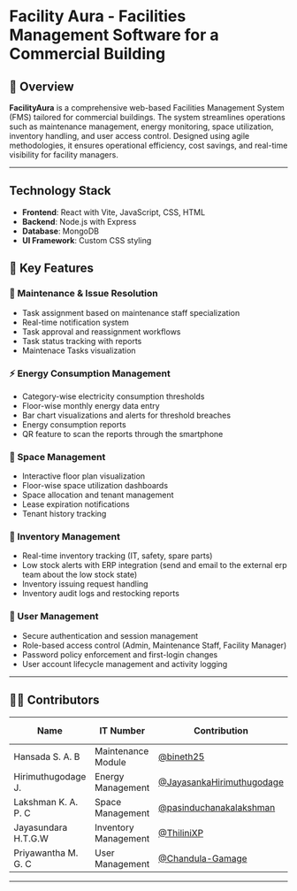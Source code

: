# Facility Aura - Facilities Management Software for a Commercial Building

## 📘 Overview

**FacilityAura** is a comprehensive web-based Facilities Management System (FMS) tailored for commercial buildings. The system streamlines operations such as maintenance management, energy monitoring, space utilization, inventory handling, and user access control. Designed using agile methodologies, it ensures operational efficiency, cost savings, and real-time visibility for facility managers.

---

## Technology Stack

- **Frontend**: React with Vite, JavaScript, CSS, HTML
- **Backend**: Node.js with Express
- **Database**: MongoDB
- **UI Framework**: Custom CSS styling

## 📌 Key Features

### 🔧 Maintenance & Issue Resolution
- Task assignment based on maintenance staff specialization
- Real-time notification system
- Task approval and reassignment workflows
- Task status tracking with reports
- Maintenace Tasks visualization

### ⚡ Energy Consumption Management
- Category-wise electricity consumption thresholds
- Floor-wise monthly energy data entry
- Bar chart visualizations and alerts for threshold breaches
- Energy consumption reports
- QR feature to scan the reports through the smartphone

### 🏢 Space Management
- Interactive floor plan visualization
- Floor-wise space utilization dashboards
- Space allocation and tenant management
- Lease expiration notifications
- Tenant history tracking

### 🧰 Inventory Management
- Real-time inventory tracking (IT, safety, spare parts)
- Low stock alerts with ERP integration (send and email to the external erp team about the low stock state)
- Inventory issuing request handling
- Inventory audit logs and restocking reports

### 🔐 User Management
- Secure authentication and session management
- Role-based access control (Admin, Maintenance Staff, Facility Manager)
- Password policy enforcement and first-login changes
- User account lifecycle management and activity logging

---


## 🧑‍💻 Contributors

| Name | IT Number |Contribution | Github Profile
|------|-----------|------|---------------------|
| Hansada S. A. B  | Maintenance Module | [@bineth25](https://github.com/bineth25)
| Hirimuthugodage J.  | Energy Management | [@JayasankaHirimuthugodage](https://github.com/JayasankaHirimuthugodage)
| Lakshman K. A. P. C  | Space Management | [@pasinduchanakalakshman](https://github.com/pasinduchanakalakshman)
| Jayasundara H.T.G.W  | Inventory Management | [@ThiliniXP](https://github.com/ThiliniXP)
| Priyawantha M. G. C  | User Management | [@Chandula-Gamage](https://github.com/Chandula-Gamage)

---

